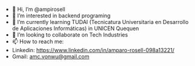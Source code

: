 - 👋 Hi, I’m @ampirosell
- 👀 I’m interested in backend programing
- 🌱 I’m currently learning TUDAI (Tecnicatura Universitaria en Desarrollo de Aplicaciones Informáticas) in UNICEN Quequen
- 💞️ I’m looking to collaborate on Tech Industries
- 📫 How to reach me:
- Linkedin: https://www.linkedin.com/in/amparo-rosell-098a13221/
- Gmail: amc.vonwu@gmail.com

<!---
ampirosell/ampirosell is a ✨ special ✨ repository because its `README.md` (this file) appears on your GitHub profile.
You can click the Preview link to take a look at your changes.
--->
